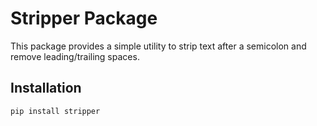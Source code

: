 # Stripper Package

This package provides a simple utility to strip text after a semicolon and remove leading/trailing spaces.

## Installation

```bash
pip install stripper
